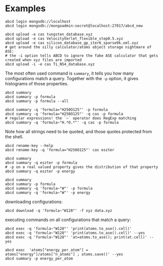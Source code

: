 # Examples

```
abcd login mongodb://localhost
abcd login mongodb://mongoadmin:secret@localhost:27017/abcd_new
```
```
abcd upload -e cas tungsten_database.xyz
abcd upload -e cas VelocityVerlet_flexible_step0.5.xyz
abcd upload -e cas silicon_database_gp_iter6_sparse9k.xml.xyz
# get around the silly calculator/atoms object storage nightmare of ASE:
# the -i option tells ABCD to ignore the fake ASE calculator that gets created when xyz files are imported
abcd upload -i -e cas Ti_N54_database.xyz 
```
The most often used command is `summary`, it tells you how many configurations match a query. Together with the `-p` option, it gives histograms of those properties.
```
abcd summary
abcd summary -p formula
abcd summary -p formula --all
```
```
abcd summary -q 'formula="H250O125"' -p formula
abcd summary -q 'formula="H250O125"' -q cas -p formula
# regular expressions! the `~` operator does RegExp matching
abcd summary -q 'formula~"H.*O.*"' -q cas -p formula
```
Note how all strings need to be quoted, and those quotes protected from the shell. 

```
abcd rename-key --help
abcd rename-key -q 'formula="H250O125"' cas eszter
```
```
abcd summary
abcd summary -q eszter -p formula
# -p on a real valued property gives the distribution of that property
abcd summary -q eszter -p energy
```
```
abcd summary
abcd summary -p formula
abcd summary -q 'formula~"W"' -p formula
abcd summary -q 'formula~"W"' -p energy
```

downloading configurations:
```
abcd download -q 'formula~"W128"' -f xyz data.xyz
```

executing commands on all configurations that match a query:
```
abcd exec -q 'formula~"W128"' 'print(atoms.to_ase().cell)'
abcd exec -q 'formula~"W128"' 'print(atoms.to_ase().cell)' --yes
abcd exec -q 'formula~"W128"' 'at=atoms.to_ase(); print(at.cell)' --yes
```
```
abcd exec  'atoms["energy_per_atom"] = atoms["energy"]/atoms["n_atoms"] ; atoms.save()' --yes
abcd summary -p energy_per_atom
```
